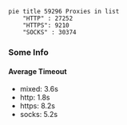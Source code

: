 
```mermaid
pie title 59296 Proxies in list
    "HTTP" : 27252
    "HTTPS": 9210
    "SOCKS" : 30374
```

### Some Info
#### Average Timeout

- mixed: 3.6s
- http: 1.8s
- https: 8.2s
- socks: 5.2s